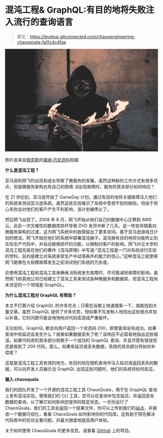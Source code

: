 # 混沌工程& GraphQL:有目的地将失败注入流行的查询语言

> 原文：<https://levelup.gitconnected.com/chaosengineering-chaosqoala-fa11c4c4fae>

![](img/0ff7e84b3fe399e6bb8c45b22971ba9d.png)

照片由来自[佩克斯](https://www.pexels.com/photo/person-holding-a-burning-news-paper-close-up-photography-2538122/?utm_content=attributionCopyText&utm_medium=referral&utm_source=pexels)的[康纳·丹尼连科](https://www.pexels.com/@connor-danylenko-534256?utm_content=attributionCopyText&utm_medium=referral&utm_source=pexels)拍摄

**什么是混沌工程？**

亚马逊和网飞的出现和成长导致了微服务的发展。虽然这种新的工作方式有很多优点，但是微服务架构也有自己的困境:*当*出现故障时，服务的其余部分如何响应？

在 21 世纪初，亚马逊开始了 GameDay 计划，通过有目的地将关键故障注入他们的系统来测试亚马逊系统。虽然这些实验揭示了系统中意想不到的缺陷，但由于担心失败会对他们的客户产生不利影响，该计划被停止了。

然后网飞出现了。2008 年 8 月，网飞开始从他们自己的数据中心迁移到 AWS 云，此前一次灾难性的数据库损坏导致 DVD 发货中断了几天。这一转变伴随着向微服务架构的过渡，这为网飞系统中的故障留出了更多空间。基于亚马逊游戏日计划的想法，网飞开始在他们的系统中部署混沌猴子。混沌猴有目的地将功能终止到实际生产代码中，并自动替换损坏的功能，以限制对客户的影响。网飞州立大学的混沌工程先驱在他们的著作《混沌原理》中写道:“混沌工程是一门对系统进行实验的学科，目的是建立对系统承受生产中动荡条件的能力的信心。”这种混沌工程使得网飞能够在大规模故障发生之前测试他们系统的冗余度。

应使用混沌工程和混沌工具来确保*当*系统发生故障时，尽可能减轻故障的影响。虽然网飞和其他公司已经建立了混沌工具来测试各种微服务和数据库，但混沌工程尚未涉足的一个领域是 GraphQL。

**为什么混沌工程对 GraphQL 有帮助？**

本文不打算介绍 GraphQL 的许多优点；只需在谷歌上快速搜索一下，就能找到大量文章。虽然 GraphQL 提供了许多优势，但如果不先发制人地找出这些弱点并加以补救，它的问题可能会悄悄地对代码库造成严重破坏。

无论如何，GraphQL 都会向用户返回一个状态码 200，即使查询没有成功。如果查询中有延迟会发生什么？或者如果数据丢失了呢？该响应不必容易地指出这些错误。如果代码库的其余部分依赖于一个成功的 GraphQL 查询，并且尽管有错误但还是收到了 200 代码，那么，如果有延迟或丢失数据，系统的其余部分将如何补偿呢？

这就是混沌工程工具有效的地方。有目的地在随机查询中注入延迟或返回丢失的数据，可以向开发人员展示当 GraphQL 出现这些问题时，他们的系统将如何反应。

**输入 chaosquala**

我们的团队开发了一个开源的混沌工程工具 ChaosQoala，用于在 GraphQL 查询上发布混沌实验。使用我们的 CLI 工具，您可以在查询中包含延迟，并返回丢失数据的查询，以了解它如何影响您提供的稳定状态。一旦你运行了 ChaosQoala，我们的工具会返回一个结果文件，你可以上传到我们的[站点](http://chaosqoala.io/)，并接收一个数据可视化，看看 ChaosQoala 如何影响你的代码库。这有助于预先解决代码库中的任何主要问题，并最大限度地提高用户体验。

关于如何使用 ChaosQoala 的更多信息，请查看 [GitHub](https://github.com/oslabs-beta/ChaosQoaLa) 上的项目。